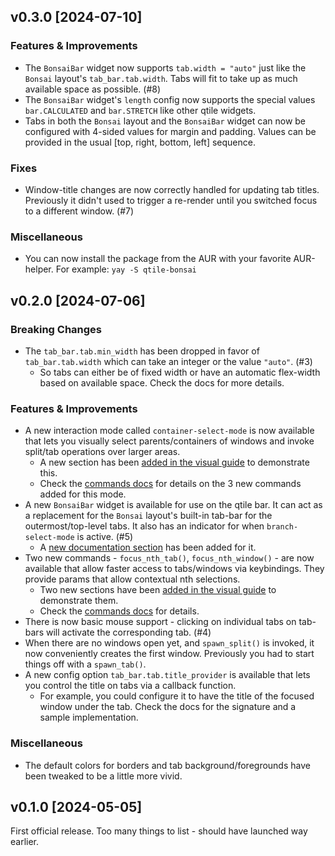 ## v0.3.0 [2024-07-10]
                                   

### Features & Improvements

- The `BonsaiBar` widget now supports `tab.width = "auto"` just like the `Bonsai` layout's `tab_bar.tab.width`. Tabs will fit to take up as much available space as possible. (#8)
- The `BonsaiBar` widget's `length` config now supports the special values `bar.CALCULATED` and `bar.STRETCH` like other qtile widgets. 
- Tabs in both the `Bonsai` layout and the `BonsaiBar` widget can now be configured with 4-sided values for margin and padding. Values can be provided in the usual [top, right, bottom, left] sequence.

### Fixes

- Window-title changes are now correctly handled for updating tab titles. Previously it didn't used to trigger a re-render until you switched focus to a different window. (#7)

### Miscellaneous

- You can now install the package from the AUR with your favorite AUR-helper. For example: `yay -S qtile-bonsai` 


## v0.2.0 [2024-07-06]
                                   

### Breaking Changes

- The `tab_bar.tab.min_width` has been dropped in favor of `tab_bar.tab.width` which can
  take an integer or the value `"auto"`. (#3)
  - So tabs can either be of fixed width or have an automatic flex-width based
    on available space. Check the docs for more details. 

### Features & Improvements

- A new interaction mode called `container-select-mode` is now available that lets you
  visually select parents/containers of windows and invoke split/tab operations over
  larger areas.
    - A new section has been [added in the visual guide](https://aravinda0.github.io/qtile-bonsai/static/visual_guide/#Container%20Select%20Mode) to demonstrate this.
    - Check the [commands docs](https://github.com/aravinda0/qtile-bonsai?tab=readme-ov-file#layout-commands) for details on the 3 new commands added for this mode.
- A new `BonsaiBar` widget is available for use on the qtile bar. It can act as a replacement for the `Bonsai` layout's built-in tab-bar for the outermost/top-level tabs. It also has an indicator for when `branch-select-mode` is active. (#5)
    - A [new documentation section](https://github.com/aravinda0/qtile-bonsai?tab=readme-ov-file#bonsaibar-widget) has been added for it. 
- Two new commands - `focus_nth_tab()`, `focus_nth_window()` - are now available that
  allow faster access to tabs/windows via keybindings. They provide params that allow
  contextual nth selections.
    - Two new sections have been [added in the visual guide](https://aravinda0.github.io/qtile-bonsai/static/visual_guide/#Focus%20nth%20Tab) to demonstrate them.
    - Check the [commands docs](https://github.com/aravinda0/qtile-bonsai?tab=readme-ov-file#layout-commands) for details.
- There is now basic mouse support - clicking on individual tabs on tab-bars will activate
  the corresponding tab. (#4)
- When there are no windows open yet, and `spawn_split()` is invoked, it now conveniently
  creates the first window. Previously you had to start things off with a `spawn_tab()`. 
- A new config option `tab_bar.tab.title_provider` is available that lets you control the
  title on tabs via a callback function. 
  - For example, you could configure it to have the title of the focused window
    under the tab. Check the docs for the signature and a sample implementation.

### Miscellaneous

- The default colors for borders and tab background/foregrounds have been tweaked to be a
  little more vivid.


## v0.1.0 [2024-05-05]
                                   
First official release. Too many things to list - should have launched way
earlier.
